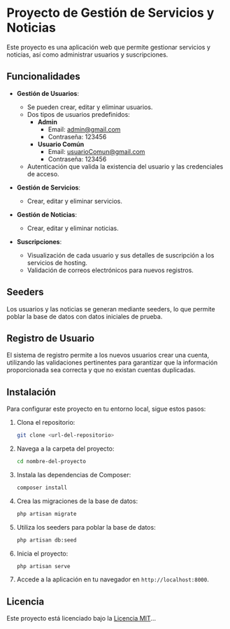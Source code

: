 
# Proyecto de Gestión de Servicios y Noticias

Este proyecto es una aplicación web que permite gestionar servicios y noticias, así como administrar usuarios y suscripciones.

## Funcionalidades

- **Gestión de Usuarios**: 
  - Se pueden crear, editar y eliminar usuarios.
  - Dos tipos de usuarios predefinidos:
    - **Admin**
      - Email: admin@gmail.com
      - Contraseña: 123456
    - **Usuario Común**
      - Email: usuarioComun@gmail.com
      - Contraseña: 123456
  - Autenticación que valida la existencia del usuario y las credenciales de acceso.

- **Gestión de Servicios**:
  - Crear, editar y eliminar servicios.

- **Gestión de Noticias**:
  - Crear, editar y eliminar noticias.

- **Suscripciones**:
  - Visualización de cada usuario y sus detalles de suscripción a los servicios de hosting.
  - Validación de correos electrónicos para nuevos registros.

## Seeders

Los usuarios y las noticias se generan mediante seeders, lo que permite poblar la base de datos con datos iniciales de prueba.

## Registro de Usuario

El sistema de registro permite a los nuevos usuarios crear una cuenta, utilizando las validaciones pertinentes para garantizar que la información proporcionada sea correcta y que no existan cuentas duplicadas.

## Instalación

Para configurar este proyecto en tu entorno local, sigue estos pasos:

1. Clona el repositorio:
   ```bash
   git clone <url-del-repositorio>
   ```

2. Navega a la carpeta del proyecto:
   ```bash
   cd nombre-del-proyecto
   ```

3. Instala las dependencias de Composer:
   ```bash
   composer install
   ```

4. Crea las migraciones de la base de datos:
   ```bash
   php artisan migrate
   ```

5. Utiliza los seeders para poblar la base de datos:
   ```bash
   php artisan db:seed
   ```

6. Inicia el proyecto:
   ```bash
   php artisan serve
   ```

7. Accede a la aplicación en tu navegador en `http://localhost:8000`. 

## Licencia

Este proyecto está licenciado bajo la [Licencia MIT](LICENSE)...
